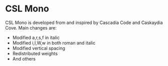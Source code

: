 # CSL Mono
CSL Mono is developed from and inspired by Cascadia Code and Caskaydia Cove. Main changes are:

- Modified a,r,s,f in italic
- Modified i,l,W,w in both roman and italic
- Modified vertical spacing
- Redistributed weights
- And others
